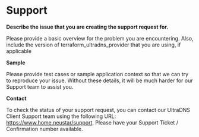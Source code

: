 # Support

**Describe the issue that you are creating the support request for.**

Please provide a basic overview for the problem you are encountering. Also, include the version of terraform_ultradns_provider that you are using, if applicable

**Sample**

Please provide test cases or sample application context so that we can try to reproduce your issue. Without these details, it will be much harder for our Support team to assist you.

**Contact**

To check the status of your support request, you can contact our UltraDNS Client Support team using the following URL: https://www.home.neustar/support. Please have your Support Ticket / Confirmation number available.
